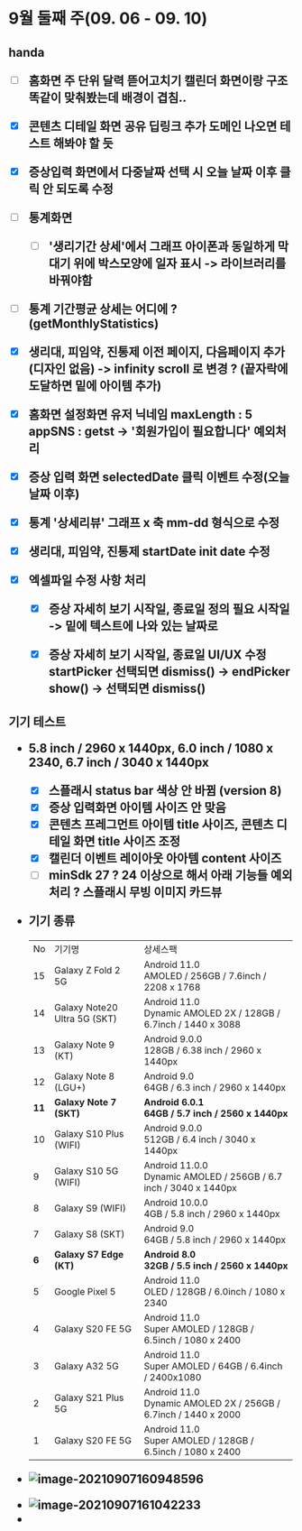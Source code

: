 <h1>9월 둘째 주(09. 06 - 09. 10)




<h2> handa

- [ ] 홈화면 주 단위 달력 뜯어고치기
  캘린더 화면이랑 구조 똑같이 맞춰봤는데 배경이 겹침..
- [x] 콘텐츠 디테일 화면 공유 딥링크 추가
  도메인 나오면 테스트 해봐야 할 듯
- [x] 증상입력 화면에서 다중날짜 선택 시 오늘 날짜 이후 클릭 안 되도록 수정


- [ ] 통계화면
  - [ ] '생리기간 상세'에서 그래프 아이폰과 동일하게 막대기 위에 박스모양에 일자 표시
    -> 라이브러리를 바꿔야함
- [ ] 통계 기간평균 상세는 어디에 ? (getMonthlyStatistics)
- [x] 생리대, 피임약, 진통제 이전 페이지, 다음페이지 추가(디자인 없음)
  -> infinity scroll 로 변경 ? (끝자락에 도달하면 밑에 아이템 추가)
- [x] 홈화면 설정화면 유저 닉네임 maxLength : 5
  appSNS : getst -> '회원가입이 필요합니다' 예외처리
- [x] 증상 입력 화면 selectedDate 클릭 이벤트 수정(오늘 날짜 이후)
- [x] 통계 '상세리뷰' 그래프 x 축 mm-dd 형식으로 수정
- [x] 생리대, 피임약, 진통제 startDate init date 수정
- [x] 엑셀파일 수정 사항 처리

  - [x] 증상 자세히 보기 시작일, 종료일 정의 필요
    시작일 -> 밑에 텍스트에 나와 있는 날짜로
  - [x] 증상 자세히 보기 시작일, 종료일 UI/UX 수정
    startPicker 선택되면 dismiss() -> endPicker show() -> 선택되면 dismiss()





<h2> 기기 테스트

- 5.8 inch / 2960 x 1440px,  6.0 inch / 1080 x 2340,  6.7 inch / 3040 x 1440px

  - [x] 스플래시 status bar 색상 안 바뀜 (version 8)
  - [x] 증상 입력화면 아이템 사이즈 안 맞음
  - [x] 콘텐츠 프레그먼트 아이템 title 사이즈, 콘텐츠 디테일 화면 title 사이즈 조정
  - [x] 캘린더 이벤트 레이아웃 아아템 content 사이즈
  - [ ] minSdk 27 ? 24 이상으로 해서 아래 기능들 예외처리 ?
    스플래시 무빙 이미지
    카드뷰

- 기기 종류

  |        |                              |                                                              |
  | :----- | :--------------------------- | :----------------------------------------------------------- |
  | No     | 기기명                       | 상세스팩                                                     |
  | 15     | Galaxy Z Fold 2 5G           | Android 11.0<br/>AMOLED / 256GB / 7.6inch / 2208 x 1768      |
  | 14     | Galaxy Note20 Ultra 5G (SKT) | Android 11.0<br/>Dynamic AMOLED 2X / 128GB / 6.7inch / 1440 x 3088 |
  | 13     | Galaxy Note 9 (KT)           | Android 9.0.0<br/>128GB / 6.38 inch / 2960 x 1440px          |
  | 12     | Galaxy Note 8 (LGU+)         | Android 9.0<br/>64GB / 6.3 inch / 2960 x 1440px              |
  | **11** | **Galaxy Note 7 (SKT)**      | **Android 6.0.1<br/>64GB / 5.7 inch / 2560 x 1440px**        |
  | 10     | Galaxy S10 Plus (WIFI)       | Android 9.0.0<br/>512GB / 6.4 inch / 3040 x 1440px           |
  | 9      | Galaxy S10 5G (WIFI)         | Android 11.0.0<br/>Dynamic AMOLED / 256GB / 6.7 inch / 3040 x 1440px |
  | 8      | Galaxy S9 (WIFI)             | Android 10.0.0<br/>4GB / 5.8 inch / 2960 x 1440px            |
  | 7      | Galaxy S8 (SKT)              | Android 9.0<br/>64GB / 5.8 inch / 2960 x 1440px              |
  | **6**  | **Galaxy S7 Edge (KT)**      | **Android 8.0<br/>32GB / 5.5 inch / 2560 x 1440px**          |
  | 5      | Google Pixel 5               | Android 11.0<br/>OLED / 128GB / 6.0inch / 1080 x 2340        |
  | 4      | Galaxy S20 FE 5G             | Android 11.0<br/>Super AMOLED / 128GB / 6.5inch / 1080 x 2400 |
  | 3      | Galaxy A32 5G                | Android 11.0<br/>Super AMOLED / 64GB / 6.4inch / 2400x1080   |
  | 2      | Galaxy S21 Plus 5G           | Android 11.0<br/>Dynamic AMOLED 2X / 256GB / 6.7inch / 1440 x 2000 |
  | 1      | Galaxy S20 FE 5G             | Android 11.0<br/>Super AMOLED / 128GB / 6.5inch / 1080 x 2400 |

- ![image-20210907160948596](C:\Users\dawui\AppData\Roaming\Typora\typora-user-images\image-20210907160948596.png)

- <img src="C:\Users\dawui\AppData\Roaming\Typora\typora-user-images\image-20210907161042233.png" alt="image-20210907161042233" style="zoom:100%;" />

- 